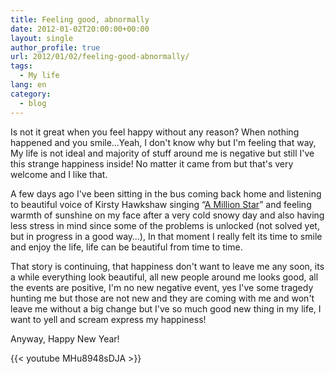 ```yaml
---
title: Feeling good, abnormally
date: 2012-01-02T20:00:00+00:00
layout: single
author_profile: true
url: 2012/01/02/feeling-good-abnormally/
tags:
  - My life
lang: en
category: 
  - blog
---
```

Is not it great when you feel happy without any reason? When nothing happened and you smile…Yeah, I don't know why but I'm feeling that way, My life is not ideal and majority of stuff around me is negative but still I've this strange happiness inside! No matter it came from but that's very welcome and I like that.

A few days ago I've been sitting in the bus coming back home and listening to beautiful voice of Kirsty Hawkshaw singing “[A Million Star](http://www.youtube.com/watch?v=rKkg-uKZr6A)” and feeling warmth of sunshine on my face after a very cold snowy day and also having less stress in mind since some of the problems is unlocked (not solved yet, but in progress in a good way…), In that moment I really felt its time to smile and enjoy the life, life can be beautiful from time to time.

That story is continuing, that happiness don't want to leave me any soon, its a while everything look beautiful, all new people around me looks good, all the events are positive, I'm no new negative event, yes I've some tragedy hunting me but those are not new and they are coming with me and won't leave me without a big change but I've so much good new thing in my life, I want to yell and scream express my happiness!

Anyway, Happy New Year!

{{< youtube MHu8948sDJA >}}
